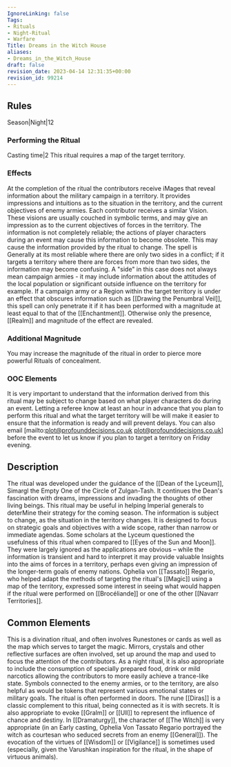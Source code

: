 ```yaml
---
IgnoreLinking: false
Tags:
- Rituals
- Night-Ritual
- Warfare
Title: Dreams in the Witch House
aliases:
- Dreams_in_the_Witch_House
draft: false
revision_date: 2023-04-14 12:31:35+00:00
revision_id: 99214
---
```


## Rules
Season|Night|12
### Performing the Ritual
Casting time|2  This ritual requires a map of the target territory.
### Effects
At the completion of the ritual the contributors receive iMages that reveal information about the military campaign in a territory. It provides impressions and intuitions as to the situation in the territory, and the current objectives of enemy armies.
Each contributor receives a similar Vision. These visions are usually couched in symbolic terms, and may give an impression as to the current objectives of forces in the territory. The information is not completely reliable; the actions of player characters during an event may cause this information to become obsolete. This may cause the information provided by the ritual to change. The spell is Generally at its most reliable where there are only two sides in a conflict; if it targets a territory where there are forces from more than two sides, the information may become confusing.  A "side" in this case does not always mean campaign armies - it may include information about the attitudes of the local population or significant outside influence on the territory for example.
If a campaign army or a Region within the target territory is under an effect that obscures information such as [[Drawing the Penumbral Veil]], this spell can only penetrate it if it has been performed with a magnitude at least equal to that of the [[Enchantment]]. Otherwise only the presence, [[Realm]] and magnitude of the effect are revealed.
### Additional Magnitude
You may increase the magnitude of the ritual in order to pierce more powerful Rituals of concealment.
### OOC Elements
It is very important to understand that the information derived from this ritual may be subject to change based on what player characters do during an event.
Letting a referee know at least an hour in advance that you plan to perform this ritual and what the target territory will be will make it easier to ensure that the information is ready and will prevent delays. You can also email  [mailto:plot@profounddecisions.co.uk plot@profounddecisions.co.uk] before the event to let us know if you plan to target a territory on Friday evening.
## Description
The ritual was developed under the guidance of the [[Dean of the Lyceum]], Simargl the Empty One of the Circle of Zulgan-Tash. It continues the Dean's fascination with dreams, impressions and invading the thoughts of other living beings.
This ritual may be useful in helping Imperial generals to deterMine their strategy for the coming season. The information is subject to change, as the situation in the territory changes. It is designed to focus on strategic goals and objectives with a wide scope, rather than narrow or immediate agendas.
Some scholars at the Lyceum questioned the usefulness of this ritual when compared to [[Eyes of the Sun and Moon]]. They were largely ignored as the applications are obvious – while the information is transient and hard to interpret it may provide valuable Insights into the aims of forces in a territory, perhaps even giving an impression of the longer-term goals of enemy nations.
Ophelia von [[Tassato]] Regario, who helped adapt the methods of targeting the ritual's [[Magic]] using a map of the territory, expressed some interest in seeing what would happen if the ritual were performed on [[Brocéliande]] or one of the other [[Navarr Territories]].
## Common Elements
This is a divination ritual, and often involves Runestones or cards as well as the map which serves to target the magic. Mirrors, crystals and other reflective surfaces are often involved, set up around the map and used to focus the attention of the contributors.
As a night ritual, it is also appropriate to include the consumption of specially prepared food, drink or mild narcotics allowing the contributors to more easily achieve a trance-like state.
Symbols connected to the enemy armies, or to the territory, are also helpful as would be tokens that represent various emotional states or military goals. The ritual is often performed in doors.
The rune [[Diras]] is a classic complement to this ritual, being connected as it is with secrets. It is also appropriate to evoke [[Gralm]] or [[Ull]] to represent the influence of chance and destiny. In [[Dramaturgy]], the character of [[The Witch]] is very appropriate (in an Early casting, Ophelia Von Tassato Regario portrayed the witch as courtesan who seduced secrets from an enemy [[General]]). The evocation of the virtues of [[Wisdom]] or [[Vigilance]] is sometimes used (especially, given the Varushkan inspiration for the ritual, in the shape of virtuous animals).